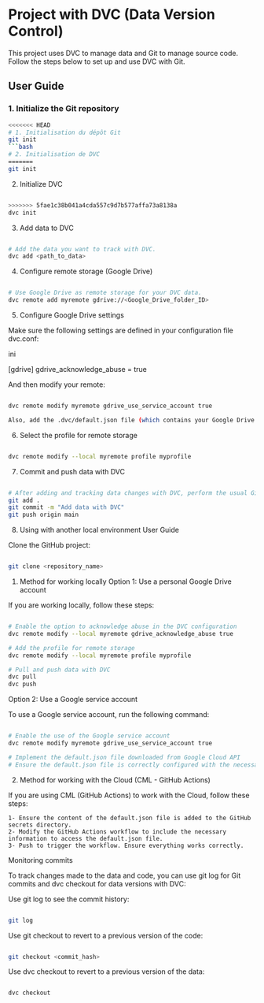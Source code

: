 # Project with DVC (Data Version Control)

This project uses DVC to manage data and Git to manage source code. Follow the steps below to set up and use DVC with Git.

## User Guide

### 1. Initialize the Git repository

```bash
<<<<<<< HEAD
# 1. Initialisation du dépôt Git
git init 
```bash
# 2. Initialisation de DVC
=======
git init
```
2. Initialize DVC

```bash

>>>>>>> 5fae1c38b041a4cda557c9d7b577affa73a8138a
dvc init
```
3. Add data to DVC

```bash

# Add the data you want to track with DVC.
dvc add <path_to_data>
```
4. Configure remote storage (Google Drive)

```bash

# Use Google Drive as remote storage for your DVC data.
dvc remote add myremote gdrive://<Google_Drive_folder_ID>
```
5. Configure Google Drive settings

Make sure the following settings are defined in your configuration file dvc.conf:

ini

[gdrive]
gdrive_acknowledge_abuse = true

And then modify your remote:

```bash

dvc remote modify myremote gdrive_use_service_account true

Also, add the .dvc/default.json file (which contains your Google Drive personal data).
```
6. Select the profile for remote storage

```bash

dvc remote modify --local myremote profile myprofile
```
7. Commit and push data with DVC

```bash

# After adding and tracking data changes with DVC, perform the usual Git steps to commit and push.
git add .
git commit -m "Add data with DVC"
git push origin main
```
8. Using with another local environment
User Guide

Clone the GitHub project:

```bash

git clone <repository_name>
```
1. Method for working locally
Option 1: Use a personal Google Drive account

If you are working locally, follow these steps:

```bash

# Enable the option to acknowledge abuse in the DVC configuration
dvc remote modify --local myremote gdrive_acknowledge_abuse true

# Add the profile for remote storage
dvc remote modify --local myremote profile myprofile

# Pull and push data with DVC
dvc pull
dvc push
```
Option 2: Use a Google service account

To use a Google service account, run the following command:

```bash

# Enable the use of the Google service account
dvc remote modify myremote gdrive_use_service_account true

# Implement the default.json file downloaded from Google Cloud API
# Ensure the default.json file is correctly configured with the necessary permissions
```
2. Method for working with the Cloud (CML - GitHub Actions)

If you are using CML (GitHub Actions) to work with the Cloud, follow these steps:

    1- Ensure the content of the default.json file is added to the GitHub secrets directory.
    2- Modify the GitHub Actions workflow to include the necessary information to access the default.json file.
    3- Push to trigger the workflow. Ensure everything works correctly.

Monitoring commits

To track changes made to the data and code, you can use git log for Git commits and dvc checkout for data versions with DVC:

Use git log to see the commit history:

```bash

git log
```
Use git checkout to revert to a previous version of the code:

```bash

git checkout <commit_hash>
```
Use dvc checkout to revert to a previous version of the data:

```bash

dvc checkout
```